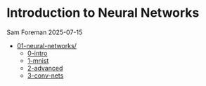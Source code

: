 # Introduction to Neural Networks
Sam Foreman
2025-07-15

<link rel="preconnect" href="https://fonts.googleapis.com">

- [01-neural-networks/](../01-neural-networks/index.qmd)
  - [0-intro](../01-neural-networks/0-intro/index.qmd)
  - [1-mnist](../01-neural-networks/1-mnist/index.qmd)
  - [2-advanced](../01-neural-networks/2-advanced/index.qmd)
  - [3-conv-nets](../01-neural-networks/3-conv-nets/index.qmd)

